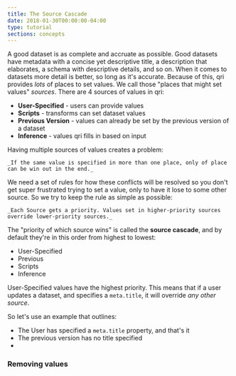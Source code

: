 ```yaml
---
title: The Source Cascade
date: 2018-01-30T00:00:00-04:00
type: tutorial
sections: concepts
---
```


A good dataset is as complete and accruate as possible. Good datasets have metadata with a concise yet descriptive title, a description that elaborates, a schema with descriptive details, and so on. When it comes to datasets more detail is better, so long as it's accurate. Because of this, qri provides _lots_ of places to set values. We call those "places that might set values" _sources_. There are 4 sources of values in qri:

* **User-Specified** - users can provide values
* **Scripts** - transforms can set dataset values
* **Previous Version** - values can already be set by the previous version of a dataset
* **Inference** - values qri fills in based on input

Having multiple sources of values creates a problem: 
  
    _If the same value is specified in more than one place, only of place can be win out in the end._

We need a set of rules for how these conflicts will be resolved so you don't get super frustrated trying to set a value, only to have it lose to some other source. So we try to keep the rule as simple as possible:
  
    _Each Source gets a priority. Values set in higher-priority sources override lower-priority sources._

The "priority of which source wins" is called the **source cascade**, and by default they're in this order from highest to lowest:

* User-Specified
* Previous
* Scripts
* Inference

User-Specified values have the highest priority. This means that if a user updates a dataset, and specifies a `meta.title`, it will override _any other source_.

So let's use an example that outlines:

* The User has specified a `meta.title` property, and that's it
* The previous version has no title specified
* 

### Removing values